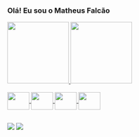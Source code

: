 ### Olá! Eu sou o Matheus Falcão 

<div>
  <a href="https://github.com/matheus-551"> 
  <img height="140em" src="https://github-readme-stats.vercel.app/api?username=matheus-551&show_icons=true&theme=dracula&include_all_commits=true&count_private=true"/> 
  <img height="140em" src="https://github-readme-stats.vercel.app/api/top-langs/?username=matheus-551&layout=compact&langs_count=7&theme=dracula"/> 
</div>

<div style="display: inline_block"><br>
  <img align="center" alt="" height="40" width="50" src="https://cdn.jsdelivr.net/gh/devicons/devicon/icons/java/java-original.svg">
  <img align="center" alt="" height="40" width="50" src="https://cdn.jsdelivr.net/gh/devicons/devicon/icons/html5/html5-original.svg">
  <img align="center" alt="" height="40" width="50" src="https://cdn.jsdelivr.net/gh/devicons/devicon/icons/css3/css3-original.svg">
  <img align="center" alt="" height="40" width="50" src="https://cdn.jsdelivr.net/gh/devicons/devicon/icons/javascript/javascript-original.svg">           
</div>
  
##
  
<div>
  <a href="https://www.linkedin.com/in/matheus-falc%C3%A3o-4170421b7/" target="_blank"><img src="https://img.shields.io/badge/LinkedIn-0077B5?style=for-the-badge&logo=linkedin&logoColor=white"></a>
  <a href="mailto:matheusfalcao695@gmail.com" target="_blank"><img src="https://img.shields.io/badge/Gmail-D14836?style=for-the-badge&logo=gmail&logoColor=white"></a>
</div>
